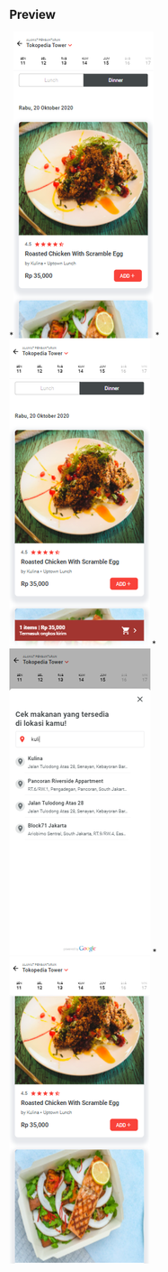 ## Preview

*![Image 1](/src/images/default.png)
*![Image 2](/src/images/cart.png)
*![Image 3](/src/images/modal.png)
*![Image 4](/src/images/scroll.png)

